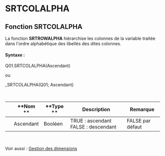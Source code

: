 # SRTCOLALPHA

## Fonction SRTCOLALPHA

La fonction **SRTROWALPHA** hiérarchise les colonnes de la variable traitée dans l'ordre alphabétique des libellés des dites colonnes.

#### Syntaxe :&nbsp;

Q01.SRTCOLALPHA(Ascendant)

ou

\_SRTCOLALPHA(Q01; Ascendant)

&nbsp;

| &nbsp; | **Nom ** | **Type ** | **Description** | **Remarque** |
| --- | --- | --- | --- | --- |
| &nbsp; | Ascendant | Booléen | TRUE : ascendant FALSE : descendant | FALSE par défaut |


&nbsp;

Voir aussi : [Gestion des dimensions](<Gererlesdimensionsdesvariables1.md>)
